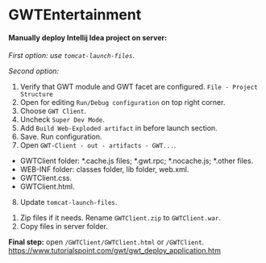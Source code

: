 # GWTEntertainment
#### Manually deploy Intellij Idea project on server:
_First option: use `tomcat-launch-files`_.

_Second option:_
1. Verify that GWT module and GWT facet are configured. `File - Project Structure`
2. Open for editing `Run/Debug configuration` on top right corner.
3. Choose `GWT Client`.
4. Uncheck `Super Dev Mode`.
5. Add `Build Web-Exploded artifact` in before launch section.
6. Save. Run configuration.
7. Open `GWT-Client - out - artifacts - GWT...`.
- GWTClient folder:
*.cache.js files;
*.gwt.rpc;
*.nocache.js;
*.other files.
- WEB-INF folder: classes folder, lib folder, web.xml.
- GWTClient.css.
- GWTClient.html.
8. Update `tomcat-launch-files`.

1) Zip files if it needs. Rename `GWTClient.zip` to `GWTClient.war`.
2) Copy files in server folder.

**Final step:** open `/GWTClient/GWTClient.html` or `/GWTClient`.
https://www.tutorialspoint.com/gwt/gwt_deploy_application.htm
